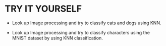 # TRY IT YOURSELF

* Look up Image processing and try to classify cats and dogs using KNN.

* Look up Image processing and try to classify characters using the MNIST dataset by using KNN classification.
